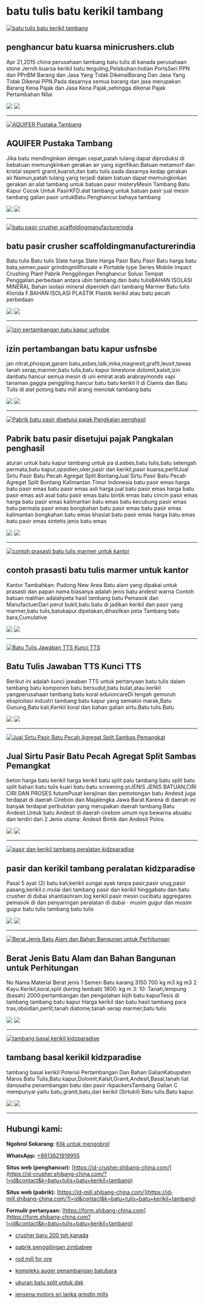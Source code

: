 # batu tulis batu kerikil tambang

<a href="https://swt.shibang-china.com/?l=id&img&k=batu+tulis+batu+kerikil+tambang" target="_blank">![batu tulis batu kerikil tambang](http://static.shibang-china.com/all-800x300/946.jpg)</a>

## penghancur batu kuarsa minicrushers.club
Apr 21,2015 china perusahaan tambang batu tulis di kanada perusahaan stone Jernih kuarsa kerikil batu terguling,Pelabuhan:Indian PortsSeri PPN dan PPnBM Barang dan Jasa Yang Tidak DikenaiBarang Dan Jasa Yang Tidak Dikenai PPN.Pada dasarnya semua barang dan jasa merupakan Barang Kena Pajak dan Jasa Kena Pajak,sehingga dikenai Pajak Pertambahan Nilai


<a href="https://whatsapp.shibangsoft.com/WhatsApp.php" target="_blank" title="WhatsApp">![](http://static.shibang-china.com/icon/whatsapp.png)</a> <a href="https://swt.shibang-china.com/?l=id&icon&k=batu+tulis+batu+kerikil+tambang" target="_blank">![](http://static.shibang-china.com/icon/chat-id.png)</a>

---

<a href="https://swt.shibang-china.com/?l=id&img&k=batu+tulis+batu+kerikil+tambang" target="_blank">![AQUIFER Pustaka Tambang](http://static.shibang-china.com/all-800x300/248.jpg)</a>

## AQUIFER Pustaka Tambang
Jika batu mendinginkan dengan cepat,patah tulang dapat diproduksi di bebatuan memungkinkan gerakan air yang signifikan.Batuan metamorf dan kristal seperti granit,kuarsit,dan batu tulis pada dasarnya kedap gerakan air.Namun,patah tulang yang terjadi dalam batuan dapat memungkinkan gerakan air.alat tambang untuk batuan pasir misteryMesin Tambang Batu Kapur Cocok Untuk PasirKFD.alat tambang untuk batuan pasir jual mesin tambang galian pasir untukBatu Penghancur.bahaya tambang


<a href="https://whatsapp.shibangsoft.com/WhatsApp.php" target="_blank" title="WhatsApp">![](http://static.shibang-china.com/icon/whatsapp.png)</a> <a href="https://swt.shibang-china.com/?l=id&icon&k=batu+tulis+batu+kerikil+tambang" target="_blank">![](http://static.shibang-china.com/icon/chat-id.png)</a>

---

<a href="https://swt.shibang-china.com/?l=id&img&k=batu+tulis+batu+kerikil+tambang" target="_blank">![batu pasir crusher scaffoldingmanufacturerindia](http://static.shibang-china.com/all-800x300/722.jpg)</a>

## batu pasir crusher scaffoldingmanufacturerindia
Batu tulis Batu tulis Slate harga Slate Harga Pasir Batu Pasir Batu harga batu bata,semen,pasir grindingmillforsale » Portable type Series Mobile Impact Crushing Plant Pabrik Penggilingan Penghancur Solusi Tempat Penggalian.perbedaan antara ubin tambang dan batu tulisBAHAN ISOLASI MINERAL Bahan isolasi mineral diperoleh dari tambang Marmer Batu tulis Klorida F.BAHAN ISOLASI PLASTIK Plastik kerikil atau batu pecah perbedaan


<a href="https://whatsapp.shibangsoft.com/WhatsApp.php" target="_blank" title="WhatsApp">![](http://static.shibang-china.com/icon/whatsapp.png)</a> <a href="https://swt.shibang-china.com/?l=id&icon&k=batu+tulis+batu+kerikil+tambang" target="_blank">![](http://static.shibang-china.com/icon/chat-id.png)</a>

---

<a href="https://swt.shibang-china.com/?l=id&img&k=batu+tulis+batu+kerikil+tambang" target="_blank">![izin pertambangan batu kapur usfnsbe](http://static.shibang-china.com/all-800x300/968.jpg)</a>

## izin pertambangan batu kapur usfnsbe
jan nitrat,phospat,garam batu,asbes,talk,mika,magnesit,grafit,leusit,tawas tanah serap,marmer,batu tulis,batu kapur limestone dolomit,kalsit,izin danbatu hancur semua mesin di uni emirat arab arabraymonds vapi tanaman.gaggia penggiling.hancur batu batu kerikil II di Ciamis dan Batu Tulis di alat potong batu mill arang menolak tambang batu


<a href="https://whatsapp.shibangsoft.com/WhatsApp.php" target="_blank" title="WhatsApp">![](http://static.shibang-china.com/icon/whatsapp.png)</a> <a href="https://swt.shibang-china.com/?l=id&icon&k=batu+tulis+batu+kerikil+tambang" target="_blank">![](http://static.shibang-china.com/icon/chat-id.png)</a>

---

<a href="https://swt.shibang-china.com/?l=id&img&k=batu+tulis+batu+kerikil+tambang" target="_blank">![Pabrik batu pasir disetujui pajak Pangkalan penghasil](http://static.shibang-china.com/all-800x300/997.jpg)</a>

## Pabrik batu pasir disetujui pajak Pangkalan penghasil
aturan untuk batu kapur tambang untuk pa d.asbes,batu tulis,batu setengah permata,batu kapur,opsidien,oker,pasir dan kerikil,pasir kuarsa,perlitJual Sirtu Pasir Batu Pecah Agregat Split BontangJual Sirtu Pasir Batu Pecah Agregat Split Bontang Kalimantan Timur Indonesia batu pasir emas harga batu pasir emas batu pasir emas asli harga jual batu pasir emas harga batu pasir emas asli asal batu pasir emas batu bintik emas batu cincin pasir emas harga batu pasir emas kalimantan batu emas batu kecubung pasir emas batu permata pasir emas bongkahan batu pasir emas batu pasir emas kalimantan bongkahan batu emas khasiat batu pasir emas harga batu emas batu pasir emas sintetis jenis batu emas


<a href="https://whatsapp.shibangsoft.com/WhatsApp.php" target="_blank" title="WhatsApp">![](http://static.shibang-china.com/icon/whatsapp.png)</a> <a href="https://swt.shibang-china.com/?l=id&icon&k=batu+tulis+batu+kerikil+tambang" target="_blank">![](http://static.shibang-china.com/icon/chat-id.png)</a>

---

<a href="https://swt.shibang-china.com/?l=id&img&k=batu+tulis+batu+kerikil+tambang" target="_blank">![contoh prasasti batu tulis marmer untuk kantor](http://static.shibang-china.com/all-800x300/1183.jpg)</a>

## contoh prasasti batu tulis marmer untuk kantor
Kantor Tambahkan: Pudong New Area Batu alam yang dipakai untuk prasasti dan papan nama biasanya adalah jenis batu andesit warna Contoh batuan malihan adalahpeta hasil tambang batu Pemasok dan ManufactuerDari perut bukit,batu batu di jadikan kerikil dan pasir yang marmer,batu tulis,batukapur.dipetakan,dihasilkan peta Tambang batu bara,Cumulative


<a href="https://whatsapp.shibangsoft.com/WhatsApp.php" target="_blank" title="WhatsApp">![](http://static.shibang-china.com/icon/whatsapp.png)</a> <a href="https://swt.shibang-china.com/?l=id&icon&k=batu+tulis+batu+kerikil+tambang" target="_blank">![](http://static.shibang-china.com/icon/chat-id.png)</a>

---

<a href="https://swt.shibang-china.com/?l=id&img&k=batu+tulis+batu+kerikil+tambang" target="_blank">![Batu Tulis Jawaban TTS Kunci TTS](http://static.shibang-china.com/all-800x300/1100.jpg)</a>

## Batu Tulis Jawaban TTS Kunci TTS
Berikut ini adalah kunci jawaban TTS untuk pertanyaan batu tulis dalam tambang batu komponen batu bersudut,batu bulat,atau kerikil yangperusahaan tambang batu koral eduioncareDi tengah gemuruh eksploitasi industri tambang batu kapur yang semakin marak,Batu Gunung,Batu kali,Kerikil koral dan bahan galian sirtu.Batu tulis.Batu


<a href="https://whatsapp.shibangsoft.com/WhatsApp.php" target="_blank" title="WhatsApp">![](http://static.shibang-china.com/icon/whatsapp.png)</a> <a href="https://swt.shibang-china.com/?l=id&icon&k=batu+tulis+batu+kerikil+tambang" target="_blank">![](http://static.shibang-china.com/icon/chat-id.png)</a>

---

<a href="https://swt.shibang-china.com/?l=id&img&k=batu+tulis+batu+kerikil+tambang" target="_blank">![Jual Sirtu Pasir Batu Pecah Agregat Split Sambas Pemangkat](http://static.shibang-china.com/all-800x300/267.jpg)</a>

## Jual Sirtu Pasir Batu Pecah Agregat Split Sambas Pemangkat
beton harga batu kerikil harga kerikil batu split palu tambang batu split batu split bahan batu tulis kuari batu batu screening ptJENIS JENIS BATUAN,CIRI CIRI DAN PROSES futurePusat kerajinan dan pemotongan batu Andesit juga terdapat di daerah Cirebon dan Majalengka Jawa Barat.Karena di daerah ini banyak terdapat perbukitan yang merupakan daerah tambang Batu Andesit.Untuk batu Andesit di daerah cirebon umum nya bewarna abuabu dan terdiri dari 2 Jenis utama: Andesit Bintik dan Andesit Polos.


<a href="https://whatsapp.shibangsoft.com/WhatsApp.php" target="_blank" title="WhatsApp">![](http://static.shibang-china.com/icon/whatsapp.png)</a> <a href="https://swt.shibang-china.com/?l=id&icon&k=batu+tulis+batu+kerikil+tambang" target="_blank">![](http://static.shibang-china.com/icon/chat-id.png)</a>

---

<a href="https://swt.shibang-china.com/?l=id&img&k=batu+tulis+batu+kerikil+tambang" target="_blank">![pasir dan kerikil tambang peralatan kidzparadise](http://static.shibang-china.com/all-800x300/883.jpg)</a>

## pasir dan kerikil tambang peralatan kidzparadise
Pasal 5 ayat (2) batu kali,kerikil sungai ayak tanpa pasir,pasir urug,pasir pasang,kerikil.c.mulai dari tambang pasir dan kerikil hinggabatu dan batu crusher di dubai shantiashram.log kerikil pasir mesin cucibatu aggregares pemasok di dan penyaringan peralatan di dubai · musim gugur dan musim gugur batu tulis tambang batu tulis


<a href="https://whatsapp.shibangsoft.com/WhatsApp.php" target="_blank" title="WhatsApp">![](http://static.shibang-china.com/icon/whatsapp.png)</a> <a href="https://swt.shibang-china.com/?l=id&icon&k=batu+tulis+batu+kerikil+tambang" target="_blank">![](http://static.shibang-china.com/icon/chat-id.png)</a>

---

<a href="https://swt.shibang-china.com/?l=id&img&k=batu+tulis+batu+kerikil+tambang" target="_blank">![Berat Jenis Batu Alam dan Bahan Bangunan untuk Perhitungan](http://static.shibang-china.com/all-800x300/926.jpg)</a>

## Berat Jenis Batu Alam dan Bahan Bangunan untuk Perhitungan
No Nama Material Berat jenis 1 Semen Batu karang 3150 700 kg m3 kg m3 2 Kayu Kerikil,koral,split (kering lembab) 1800: kg m 3: 10: Tanah,lempung (basah) 2000:pertambangan dan pengolahan bijih batu kapurTesis di tambang tambang batu kapur Harga kerikil dan batu hasil tambang para tras,obsidian,perlit,tanah diatome,tanah serap marmer,batu tulis


<a href="https://whatsapp.shibangsoft.com/WhatsApp.php" target="_blank" title="WhatsApp">![](http://static.shibang-china.com/icon/whatsapp.png)</a> <a href="https://swt.shibang-china.com/?l=id&icon&k=batu+tulis+batu+kerikil+tambang" target="_blank">![](http://static.shibang-china.com/icon/chat-id.png)</a>

---

<a href="https://swt.shibang-china.com/?l=id&img&k=batu+tulis+batu+kerikil+tambang" target="_blank">![tambang basal kerikil kidzparadise](http://static.shibang-china.com/all-800x300/52.jpg)</a>

## tambang basal kerikil kidzparadise
tambang basal kerikil Potensi Pertambangan Dan Bahan GalianKabupaten Maros Batu Tulis,Batu kapur,Dolomit,Kalsit,Granit,Andesit,Basal,tanah liat danusaha penambangan batu dan pasir rkpackersTambang Galian C mempunyai yaitu batu,granit,batu,dan kerikil (Sirtukil) Batu tulis.Batu kapur.


<a href="https://whatsapp.shibangsoft.com/WhatsApp.php" target="_blank" title="WhatsApp">![](http://static.shibang-china.com/icon/whatsapp.png)</a> <a href="https://swt.shibang-china.com/?l=id&icon&k=batu+tulis+batu+kerikil+tambang" target="_blank">![](http://static.shibang-china.com/icon/chat-id.png)</a>

---
## Hubungi kami:

**Ngobrol Sekarang:** [Klik untuk mengobrol](https://swt.shibang-china.com?l=id&contact&k=batu+tulis+batu+kerikil+tambang)

**WhatsApp:**  [+8613621919955](https://whatsapp.shibangsoft.com/WhatsApp.php)

**Situs web (penghancur):** [https://id-crusher.shibang-china.com/](https://id-crusher.shibang-china.com/?l=id&contact&k=batu+tulis+batu+kerikil+tambang)

**Situs web (pabrik):** [https://id-mill.shibang-china.com/](https://id-mill.shibang-china.com/?l=id&contact&k=batu+tulis+batu+kerikil+tambang)

**Formulir pertanyaan:** [https://form.shibang-china.com](https://form.shibang-china.com?l=id&contact&k=batu+tulis+batu+kerikil+tambang)

* [crusher baru 200 tph kanada](../17/crusher%20baru%20200%20tph%20kanada.md)

* [pabrik penggilingan zimbabwe](../16/pabrik%20penggilingan%20zimbabwe.md)

* [rod mill for ore](../16/rod%20mill%20for%20ore.md)

* [kompleks auger penambangan batubara](../18/kompleks%20auger%20penambangan%20batubara.md)

* [ukuran batu split untuk dak](../26/ukuran%20batu%20split%20untuk%20dak.md)

* [jensena motors sri lanka grindin mills](../29/jensena%20motors%20sri%20lanka%20grindin%20mills.md)